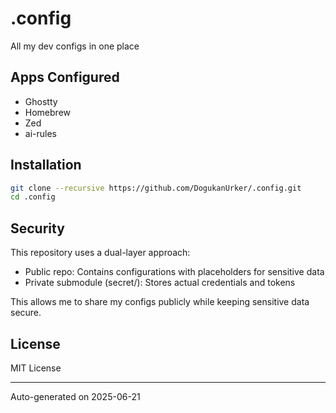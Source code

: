 # .config

All my dev configs in one place

## Apps Configured

- Ghostty
- Homebrew
- Zed
- ai-rules

## Installation

```bash
git clone --recursive https://github.com/DogukanUrker/.config.git
cd .config
```

## Security

This repository uses a dual-layer approach:
- Public repo: Contains configurations with placeholders for sensitive data
- Private submodule (secret/): Stores actual credentials and tokens

This allows me to share my configs publicly while keeping sensitive data secure.

## License

MIT License

---

Auto-generated on 2025-06-21